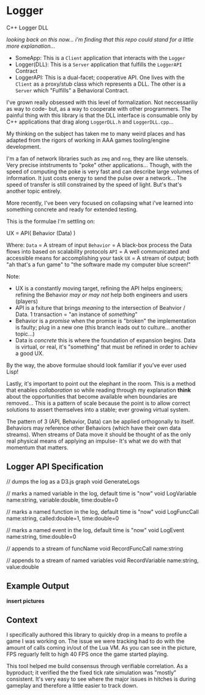 # Logger
C++ Logger DLL

_looking back on this now... i'm finding that this repo could stand for a little more explanation..._

- SomeApp: This is a `Client` application that interacts with the `Logger`
- Logger(DLL): This is a `Server` application that fulfills the `LoggerAPI` Contract
- LoggerAPI: This is a dual-facet; cooperative API. One lives with the `Client` as a proxy/stub class which represents a DLL. The other is a `Server` which "Fulfills" a Behavioral Contract.

I've grown really obsessed with this level of formalization. Not neccessariliy as way to code- but, as a way to cooperate with other programmers.  The painful thing with this library is that the DLL interface is consumable only by C++ applications that drag along `LoggerDLL.h` and `LoggerDLL.cpp`...

My thinking on the subject has taken me to many weird places and has adapted from the rigors of working in AAA games tooling/engine development.

I'm a fan of network libraries such as `zmq` and `nng`, they are like utensels. Very precise intstruments to "poke" other applications... Though, with the speed of computing the poke is very fast and can describe large volumes of information. It just costs energy to send the pulse over a network... The speed of transfer is still constrained by the speed of light. But's that's another topic entirely.

More recently, I've been very focused on collapsing what i've learned into something concrete and ready for extended testing.

This is the formulae I'm settling on:
  
  UX = API( Behavior (Data) )

Where:
 `Data` = A stream of input
 `Behavior` = A black-box process the Data flows into based on scalability protocols
 `API` = A well communicated and accessible means for accomplishing your task
 `UX` = A stream of output; both "ah that's a fun game" to "the software made my computer blue screen!"

Note:
- UX is a constantly moving target, refining the API helps engineers; refining the Behavior _may or may not_ help both engineers and users (players)
- API is a fxiture that brings _meaning_ to the intersection of Beahvior / Data. 1 transaction = "an instance of _something_"
- Behavior is a _promise_ when the promise is "broken" the implementation is faulty; plug in a new one (this branch leads out to culture... another topic...)
- Data is _concrete_ this is where the foundation of expansion begins. Data is virtual, or real, it's "something" that must be refined in order to achiev a good UX.

By the way, the above formulae should look familiar if you've ever used Lisp!

Lastly, it's important to point out the elephant in the room. This is a method that enables _collaboration_ so while reading through my explanation **think** about the opportunities that become available when boundaries are removed... This is a pattern of scale because the point is to allow correct solutions to assert themselves into a stable; ever growing virtual system. 

The pattern of 3 (API, Behavior, Data) can be applied orthogonally to itself. Behaviors may reference other Behaviors (which have their own data streams). When streams of Data move it should be thought of as the only real physical means of applying an impulse- It's what we do with that momentum that matters.

## Logger API Specification

  // dumps the log as a D3.js graph
  void  GenerateLogs
  
  // marks a named variable in the log, default time is "now"
  void  LogVariable     name:string, variable:double, time:double=0
  
  // marks a named function in the log, default time is "now"
  void  LogFuncCall     name:string, called:double=1, time:double=0
  
  // marks a named event in the log, default time is "now"
  void  LogEvent        name:string, time:double=0
  
  // appends to a stream of funcName
  void  RecordFuncCall  name:string
  
  // appends to a stream of named variables
  void  RecordVariable  name:string, value:double
  
## Example Output
**insert pictures**

## Context
I specifically authored this library to quickly drop in a means to profile a game I was working on. The issue we were tracking had to do with the amount of calls coming in/out of the Lua VM. As you can see in the picture, FPS reguarly fellt to high 40 FPS once the game started playing.
  
This tool helped me build consensus through verifiable correlation. As a byproduct; it verified the the fixed tick rate simulation was "mostly" consistent. It's very easy to see where the major issues in hitches is during gameplay and therefore a little easier to track down.
